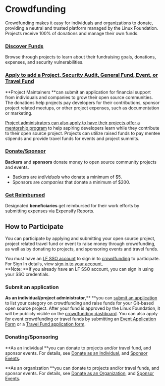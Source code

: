 # Crowdfunding

Crowdfunding makes it easy for individuals and organizations to donate, providing a neutral and trusted platform managed by the Linux Foundation. Projects receive 100% of donations and manage their own funds.

### [Discover Funds](dashboard-overview/) <a href="communitybridgefunding-discoverfunds" id="communitybridgefunding-discoverfunds"></a>

Browse through projects to learn about their fundraising goals, donations, expenses, and security vulnerabilities. 

### [Apply to add a Project, Security Audit, General Fund, Event, or Travel Fund](apply-for-crowdfunding/) <a href="communitybridgefunding-addaproject-event-orscholarship" id="communitybridgefunding-addaproject-event-orscholarship"></a>

**Project Maintainers **can submit an application for financial support from individuals and companies to grow their open source communities. The donations help projects pay developers for their contributions, sponsor project related meetups, or other project expenses, such as documentation or marketing. 

[Project administrators can also apply to have their projects offer a mentorship program](../mentorship/administrators/enroll-your-program/) to help aspiring developers learn while they contribute to their open source project. Projects can utilize raised funds to pay mentee stipends and provide travel funds for events and project summits.

### [Donate/Sponsor](donate-sponsor/) <a href="communitybridgefunding-donate-sponsor7417266.html" id="communitybridgefunding-donate-sponsor7417266.html"></a>

**Backers** and **sponsors** donate money to open source community projects and events.

* Backers are _individuals_ who donate a minimum of $5.
* Sponsors are _companies_ that donate a minimum of $200.

### [Get Reimbursed](get-reimbursed.md) <a href="communitybridgefunding-getreimbursed" id="communitybridgefunding-getreimbursed"></a>

Designated **beneficiaries** get reimbursed for their work efforts by submitting expenses via Expensify Reports. 

## How to Participate <a href="communitybridgefunding-howtoparticipate" id="communitybridgefunding-howtoparticipate"></a>

You can participate by applying and submitting your open source project, project related travel fund or event to raise money through crowdfunding, as well as by donating to projects, and sponsoring events and travel funds. 

You must have an [LF SSO account](../sso/create-an-account.md) to sign in to [crowdfunding](https://crowdfunding.lfx.linuxfoundation.org) to participate. For Sign In details, view [sign in to your account.](../sso/sign-in/)\
**Note: **If you already have an LF SSO account,  you can sign in using your SSO credentials.

### **Submit an application** <a href="communitybridgefunding-applyingforfunding" id="communitybridgefunding-applyingforfunding"></a>

**As an individual/project administrator**,** **you can [submit an application](apply-for-crowdfunding/) to list your category on crowdfunding and raise funds for your Git-based open source project. After your fund is approved by the Linux Foundation, it will be publicly visible on the [crowdfunding dashboard](https://crowdfunding.lfx.linuxfoundation.org). You can also apply for event crowdfunding or travel funds by submitting an [Event Application Form](event-application.md) or a [Travel Fund application form](travel-fund-application.md). 

### Donating/Sponsoring <a href="communitybridgefunding-donating-sponsoring" id="communitybridgefunding-donating-sponsoring"></a>

**As an individual **you can donate to projects and/or travel fund, and sponsor events. For details, see [Donate as an Individual](donate-sponsor/donate-as-an-individual.md), and [Sponsor Events](donate-sponsor/sponsor-events.md).

**As an organization **you can donate to projects and/or travel funds, and sponsor events. For details, see [Donate as an Organization](donate-sponsor/donate-as-a-sponsor/), and [Sponsor Events](donate-sponsor/sponsor-events.md).
